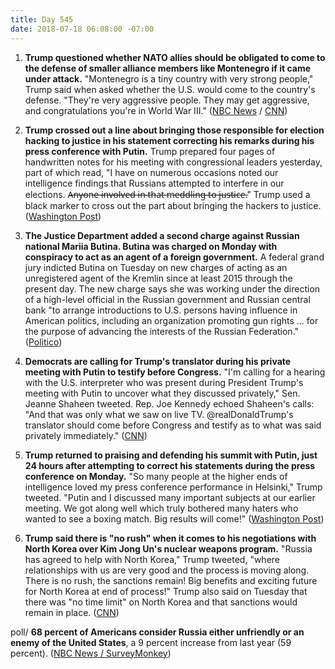 ```yaml
---
title: Day 545
date: 2018-07-18 06:08:00 -07:00
---
```


1. **Trump questioned whether NATO allies should be obligated to come to the defense of smaller alliance members like Montenegro if it came under attack.** "Montenegro is a tiny country with very strong people," Trump said when asked whether the U.S. would come to the country's defense. "They're very aggressive people. They may get aggressive, and congratulations you're in World War III." ([NBC News](https://www.nbcnews.com/news/world/trump-calls-out-very-aggressive-montenegro-latest-nato-jibe-n892311) / [CNN](https://www.cnn.com/2018/07/17/politics/trump-nato-fox/index.html))

2. **Trump crossed out a line about bringing those responsible for election hacking to justice in his statement correcting his remarks during his press conference with Putin.** Trump prepared four pages of handwritten notes for his meeting with congressional leaders yesterday, part of which read, "I have on numerous occasions noted our intelligence findings that Russians attempted to interfere in our elections. A̶n̶y̶o̶n̶e̶ ̶i̶n̶v̶o̶l̶v̶e̶d̶ ̶i̶n̶ ̶t̶h̶a̶t̶ ̶m̶e̶d̶d̶l̶i̶n̶g̶ ̶t̶o̶ ̶j̶u̶s̶t̶i̶c̶e̶." Trump used a black marker to cross out the part about bringing the hackers to justice. ([Washington Post](https://www.washingtonpost.com/news/politics/wp/2018/07/17/in-his-prepared-remarks-trump-removed-a-line-about-bringing-election-hackers-to-justice/?utm_term=.ddbc4e9a4992))

3. **The Justice Department added a second charge against Russian national Mariia Butina. Butina was charged on Monday with conspiracy to act as an agent of a foreign government.** A federal grand jury indicted Butina on Tuesday on new charges of acting as an unregistered agent of the Kremlin since at least 2015 through the present day. The new charge says she was working under the direction of a high-level official in the Russian government and Russian central bank "to arrange introductions to U.S. persons having influence in American politics, including an organization promoting gun rights … for the purpose of advancing the interests of the Russian Federation." ([Politico](https://www.politico.com/story/2018/07/17/russia-nra-foreign-agent-728305))

4. **Democrats are calling for Trump's translator during his private meeting with Putin to testify before Congress.** "I'm calling for a hearing with the U.S. interpreter who was present during President Trump's meeting with Putin to uncover what they discussed privately," Sen. Jeanne Shaheen tweeted. Rep. Joe Kennedy echoed Shaheen's calls: "And that was only what we saw on live TV. @realDonaldTrump's translator should come before Congress and testify as to what was said privately immediately." ([CNN](https://www.cnn.com/2018/07/17/politics/trump-interpreter-testify-congress/index.html))

5. **Trump returned to praising and defending his summit with Putin, just 24 hours after attempting to correct his statements during the press conference on Monday.** "So many people at the higher ends of intelligence loved my press conference performance in Helsinki," Trump tweeted. "Putin and I discussed many important subjects at our earlier meeting. We got along well which truly bothered many haters who wanted to see a boxing match. Big results will come!" ([Washington Post](https://www.washingtonpost.com/politics/trump-returns-to-touting-his-summit-with-putin-a-day-after-doing-damage-control/2018/07/18/ff794dea-8a70-11e8-8aea-86e88ae760d8_story.html?utm_term=.0c7718f29e9b))

6. **Trump said there is "no rush" when it comes to his negotiations with North Korea over Kim Jong Un's nuclear weapons program.** "Russia has agreed to help with North Korea," Trump tweeted, "where relationships with us are very good and the process is moving along. There is no rush, the sanctions remain! Big benefits and exciting future for North Korea at end of process!" Trump also said on Tuesday that there was "no time limit" on North Korea and that sanctions would remain in place. ([CNN](https://www.cnn.com/2018/07/18/politics/trump-north-korea-negotiations-intl/index.html))

poll/ **68 percent of Americans consider Russia either unfriendly or an enemy of the United States**, a 9 percent increase from last year (59 percent). ([NBC News / SurveyMonkey](https://www.nbcnews.com/politics/donald-trump/nbc-news-poll-american-attitudes-toward-russia-worsen-under-trump-n892196))